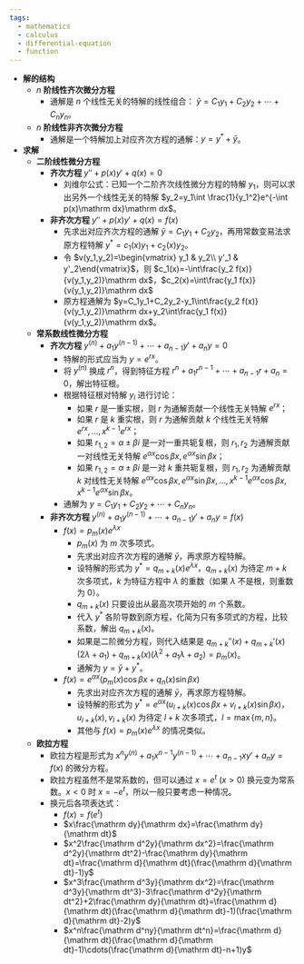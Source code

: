 ```yaml
---
tags:
  - mathematics
  - calculus
  - differential-equation
  - function
---
```

- **解的结构**
	- $n$ **阶线性齐次微分方程**
		- 通解是 $n$ 个线性无关的特解的线性组合： $\bar y=C_1y_1+C_2y_2+\cdots+C_ny_n$。
	- $n$ **阶线性非齐次微分方程**
		- 通解是一个特解加上对应齐次方程的通解：$y=y^*+\bar y$。
- **求解**
	- **二阶线性微分方程**
		- **齐次方程** $y''+p(x)y'+q(x)=0$
			- 刘维尔公式：已知一个二阶齐次线性微分方程的特解 $y_1$，则可以求出另外一个线性无关的特解 $y_2=y_1\int \frac{1}{y_1^2}e^{-\int p(x)\mathrm dx}\mathrm dx$。
		- **非齐次方程** $y''+p(x)y'+q(x)=f(x)$
			- 先求出对应齐次方程的通解 $\bar y = C_1y_1+C_2y_2$，再用常数变易法求原方程特解 $y^*=c_1(x)y_1+c_2(x)y_2$。
			- 令 $v(y_1,y_2)=\begin{vmatrix} y_1 & y_2\\ y'_1 & y'_2\end{vmatrix}$，则 $c_1(x)=-\int\frac{y_2 f(x)}{v(y_1,y_2)}\mathrm dx$，$c_2(x)=\int\frac{y_1 f(x)}{v(y_1,y_2)}\mathrm dx$
			- 原方程通解为 $y=C_1y_1+C_2y_2-y_1\int\frac{y_2 f(x)}{v(y_1,y_2)}\mathrm dx+y_2\int\frac{y_1 f(x)}{v(y_1,y_2)}\mathrm dx$。
	- **常系数线性微分方程** <span id="xp7c9l"></span>
		- **齐次方程** $y^{(n)}+a_1y^{(n-1)}+\cdots+a_{n-1}y'+a_ny=0$
			- 特解的形式应当为 $y=e^{rx}$。
			- 将 $y^{(n)}$ 换成 $r^n$，得到特征方程 $r^n+a_1r^{n-1}+\cdots+a_{n-1}r+a_n=0$，解出特征根。
			- 根据特征根对特解 $y_i$ 进行讨论：
				- 如果 $r$ 是一重实根，则 $r$ 为通解贡献一个线性无关特解 $e^{rx}$；
				- 如果 $r$ 是 $k$ 重实根，则 $r$ 为通解贡献 $k$ 个线性无关特解 $e^{rx},\dots,x^{k-1}e^{rx}$；
				- 如果 $r_{1,2}=\alpha\pm\beta i$ 是一对一重共轭复根，则 $r_1,r_2$ 为通解贡献一对线性无关特解 $e^{\alpha x}\cos\beta x,e^{\alpha x}\sin\beta x$；
				- 如果 $r_{1,2}=\alpha\pm\beta i$ 是一对 $k$ 重共轭复根，则 $r_1,r_2$ 为通解贡献 $k$ 对线性无关特解 $e^{\alpha x}\cos\beta x,e^{\alpha x}\sin\beta x,\dots,x^{k-1}e^{\alpha x}\cos\beta x,x^{k-1}e^{\alpha x}\sin\beta x$。
			- 通解为 $y=C_1y_1+C_2y_2+\cdots+C_ny_n$。
		- **非齐次方程** $y^{(n)}+a_1y^{(n-1)}+\cdots+a_{n-1}y'+a_ny=f(x)$
			- $f(x)=p_m(x)e^{\lambda x}$
				- $p_m(x)$ 为 $m$ 次多项式。
				- 先求出对应齐次方程的通解 $\bar y$，再求原方程特解。
				- 设特解的形式为 $y^*=q_{m+k}(x)e^{\lambda x}$，$q_{m+k}(x)$ 为待定 $m+k$ 次多项式，$k$ 为特征方程中 $\lambda$ 的重数（如果 $\lambda$ 不是根，则重数为 $0$）。
				- $q_{m+k}(x)$ 只要设出从最高次项开始的 $m$ 个系数。
				- 代入 $y^*$ 各阶导数到原方程，化简为只有多项式的方程，比较系数，解出 $q_{m+k}(x)$。
				- 如果是二阶微分方程，则代入结果是 $q_{m+k}''(x)+q_{m+k}'(x)(2\lambda+a_1)+q_{m+k}(x)(\lambda^2+a_1\lambda+a_2)=p_m(x)$。
				- 通解为 $y=\bar y+y^*$。
			- $f(x)=e^{\alpha x}(p_m(x)\cos\beta x+q_n(x)\sin\beta x)$
				- 先求出对应齐次方程的通解 $\bar y$，再求原方程特解。
				- 设特解的形式为 $y^*=e^{\alpha x}(u_{l+k}(x)\cos\beta x+v_{l+k}(x)\sin\beta x)$，$u_{l+k}(x),v_{l+k}(x)$ 为待定 $l+k$ 次多项式，$l=\max\{m,n\}$。
				- 其他与 $f(x)=p_m(x)e^{\lambda x}$ 的情况类似。
	- **欧拉方程**
		- 欧拉方程是形式为 $x^ny^{(n)}+a_1x^{n-1}y^{(n-1)}+\cdots+a_{n-1}xy'+a_ny=f(x)$ 的微分方程。
		- 欧拉方程虽然不是常系数的，但可以通过 $x=e^{t}\ (x>0)$ 换元变为常系数。$x<0$ 时 $x=-e^{t}$，所以一般只要考虑一种情况。
		- 换元后各项表达式：
			- $f(x)=f(e^t)$
			- $x\frac{\mathrm dy}{\mathrm dx}=\frac{\mathrm dy}{\mathrm dt}$
			- $x^2\frac{\mathrm d^2y}{\mathrm dx^2}=\frac{\mathrm d^2y}{\mathrm dt^2}-\frac{\mathrm dy}{\mathrm dt}=\frac{\mathrm d}{\mathrm dt}(\frac{\mathrm d}{\mathrm dt}-1)y$
			- $x^3\frac{\mathrm d^3y}{\mathrm dx^2}=\frac{\mathrm d^3y}{\mathrm dt^3}-3\frac{\mathrm d^2y}{\mathrm dt^2}+2\frac{\mathrm dy}{\mathrm dt}=\frac{\mathrm d}{\mathrm dt}(\frac{\mathrm d}{\mathrm dt}-1)(\frac{\mathrm d}{\mathrm dt}-2)y$
			- $x^n\frac{\mathrm d^ny}{\mathrm dt^n}=\frac{\mathrm d}{\mathrm dt}(\frac{\mathrm d}{\mathrm dt}-1)\cdots(\frac{\mathrm d}{\mathrm dt}-n+1)y$
